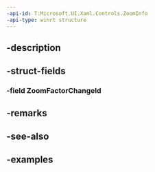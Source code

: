 ```yaml
---
-api-id: T:Microsoft.UI.Xaml.Controls.ZoomInfo
-api-type: winrt structure
---
```


## -description

## -struct-fields

### -field ZoomFactorChangeId

## -remarks

## -see-also

## -examples

